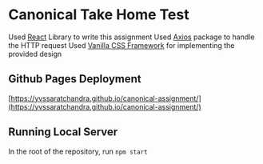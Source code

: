 # Canonical Take Home Test

Used [React](https://react.dev/reference/react) Library to write this assignment
Used [Axios](https://github.com/axios/axios) package to handle the HTTP request
Used [Vanilla CSS Framework](https://vanillaframework.io) for implementing the provided design

## Github Pages Deployment

[https://yvssaratchandra.github.io/canonical-assignment/](https://yvssaratchandra.github.io/canonical-assignment/)

## Running Local Server

In the root of the repository, run
`npm start`
